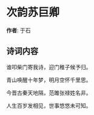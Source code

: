 # 次韵苏巨卿

**作者**: 于石

## 诗词内容

谁叩柴门寄我诗，迎门稚子候予归。

青山唤醒十年梦，明月空怀千里思。

今晋古秦天地隔，范雎张禄姓名非。

人生百岁发相见，世事悠悠未可知。

